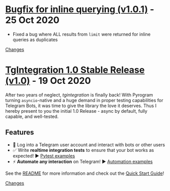 <a name="v1.0.1"></a>
# [Bugfix for inline querying (v1.0.1)](https://github.com/JosXa/tgintegration/releases/tag/v1.0.1) - 25 Oct 2020

- Fixed a bug where ALL results from `limit` were returned for inline queries as duplicates

[Changes][v1.0.1]


<a name="v1.0"></a>
# [TgIntegration 1.0 Stable Release (v1.0)](https://github.com/JosXa/tgintegration/releases/tag/v1.0) - 19 Oct 2020

After two years of neglect, _tgintegration_ is finally back!
With Pyrogram turning `asyncio`-native and a huge demand in proper testing capabilities for Telegram Bots, it was time to give the library the love it deserves. Thus I hereby present to you the initial 1.0 Release - async by default, fully capable, and well-tested.

## Features

- 👤 Log into a Telegram user account and interact with bots or other users
- ✅ Write **realtime integration tests** to ensure that your bot works as expected! ▶️ [Pytest examples](https://github.com/JosXa/tgintegration/tree/master/examples/pytest)
- ⚡️ **Automate any interaction** on Telegram! ▶️ [Automation examples](https://github.com/JosXa/tgintegration/tree/master/examples/automation)


See the [README](https://github.com/JosXa/tgintegration/blob/master/README.md) for more information and check out the [Quick Start Guide](https://github.com/JosXa/tgintegration/blob/master/README.md#quick-start-guide)!

[Changes][v1.0]


[v1.0.1]: https://github.com/JosXa/tgintegration/compare/v1.0...v1.0.1
[v1.0]: https://github.com/JosXa/tgintegration/tree/v1.0

 <!-- Generated by changelog-from-release -->
